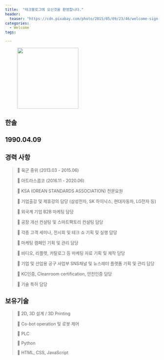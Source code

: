 ```yaml
---
title:  "테크블로그에 오신것을 환영합니다."
header:
  teaser: "https://cdn.pixabay.com/photo/2015/05/09/23/46/welcome-sign-760358__480.jpg"
categories: 
  - Welcome
tags:

---
```

<figure>
	<img src="/assets/image/그림1.png/" style="width:200px" >
</figure>

<H2>한솔</H2>

<h2>1990.04.09</h2>

<H2>경력 사항</H2>

> 육군 중위 (2013.03 - 2015.06)
>
> 아트라스콥코 (2016.11 - 2020.06)
>
> KSA (OREAN STANDARDS ASSOCIATION) 전문요원
>
> 기업출강 및 제휴강의 담당 (삼성전자, SK 하이닉스, 현대자동차, LG전자 등) 
>
> 외국계 기업 B2B 마케팅 담당
>
> 공장 개선 컨설팅 및 스마트팩토리 컨설팅 담당
>
> 각종 고객 세미나, 전시회 및 테크 쇼 기획 및 실행 담당
>
> 마케팅 캠페인 기획 및 관리 담당
>
> 비디오, 리플렛, 카탈로그 등 마케팅 자료 기획 및 제작 담당
>
> 기업 및 산업용 공구 사업부 SNS채널 및 뉴스레터 플랫폼 기획 및 관리 담당
>
> KC인증, Cleanroom certification, 안전인증 담당
>
> 기술 특허 담당

<h2>보유기술</h2>

> 2D, 3D 설계 / 3D Printing
>
> Co-bot operation 및 로봇 제어
>
> PLC
>
> Python
>
> HTML, CSS, JavaScript